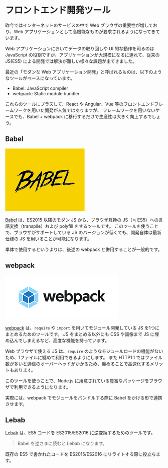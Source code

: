 # フロントエンド開発ツール

昨今ではインターネットのサービスの中で Web ブラウザの重要性が増しており、Web アプリケーションとして高機能なものが要求されるようになってきています。

Web アプリケーションにおいてデータの取り回しや UI 的な動作を司るのは JavaScript の役割ですが、アプリケーションが大規模になるに連れて、従来の JS(ES5) による開発では解決が難しい様々な課題が出てきました。

最近の「モダンな Web アプリケーション開発」と呼ばれるものは、以下のようなツールがベースになっています。

- Babel: JavaScript compiler
- webpack: Static module bundler

これらのツールにプラスして、React や Angular、Vue 等のフロントエンドフレームワークを用いた開発が人気ではありますが、
フレームワークを用いないケースでも、Babel + webpack に移行するだけで生産性は大きく向上するでしょう。

## Babel

![Babel](images/babel.png)

[Babel](https://babeljs.io/) は、ES2015 以降のモダン JS から、ブラウザ互換の JS（≒ ES5）への言語変換（transpile）および polyfill をするツールです。
このツールを使うことで、ブラウザがサポートしている JS のバージョンが低くても、開発自体は最新仕様の JS を用いることが可能になります。

単体で使用するというよりは、後述の webpack と併用することが一般的です。

## webpack

![webpack](images/webpack.png)

[webpack](https://webpack.js.org/) は、`require` や `import` を用いてモジュール開発している JS を1つにまとめるためのツールです。
JS をまとめる以外にも CSS や画像まで JS に埋め込んでしまえるなど、高度な機能を持っています。

Web ブラウザで使える JS は、`require` のようなモジュールロードの機能がないため、1ファイルに纏めて利用できるようにします。
また HTTP1.1 ではファイル数が多いと通信のオーバーヘッドがかかるため、纏めることで高速化するメリットもあります。

このツールを使うことで、Node.js に用意されている豊富なパッケージをブラウザで利用できるようになります。

実際には、webpack でモジュールをバンドルする際に Babel をかける形で連携させます。

## Lebab

[Lebab](https://github.com/lebab/lebab) は、ES5 コードを ES2015/ES2016 に逆変換するためのツールです。

> Babel を逆さまに読むと Lebab になります。

既存の ES5 で書かれたコードを ES2015/ES2016 にリライトする際に役立ちます。
